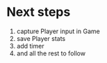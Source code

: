 # Next steps

1. capture Player input in Game
2. save Player stats
3. add timer
4. and all the rest to follow